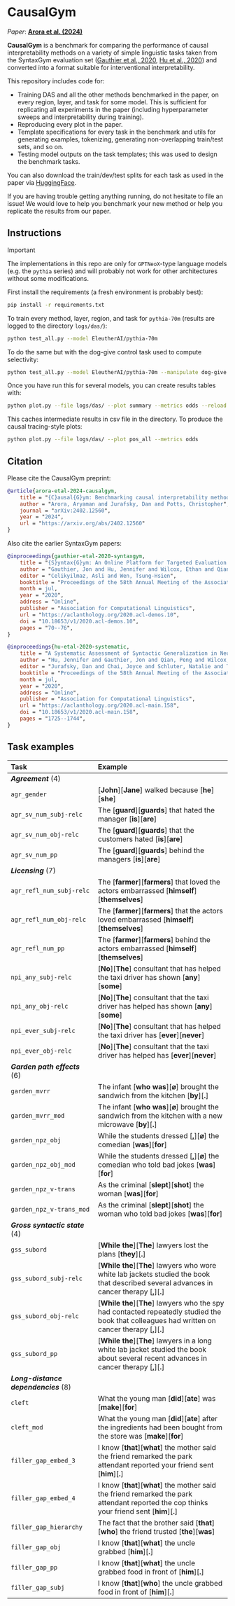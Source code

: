 # CausalGym

*Paper*: **[Arora et al. (2024)](https://arxiv.org/abs/2402.12560)**

**CausalGym** is a benchmark for comparing the performance of causal interpretability methods on a variety of simple linguistic tasks taken from the SyntaxGym evaluation set ([Gauthier et al., 2020](https://aclanthology.org/2020.acl-demos.10/), [Hu et al., 2020](https://aclanthology.org/2020.acl-main.158/)) and converted into a format suitable for interventional interpretability.

This repository includes code for:
- Training DAS and all the other methods benchmarked in the paper, on every region, layer, and task for some model. This is sufficient for replicating all experiments in the paper (including hyperparameter sweeps and interpretability during training).
- Reproducing every plot in the paper.
- Template specifications for every task in the benchmark and utils for generating examples, tokenizing, generating non-overlapping train/test sets, and so on.
- Testing model outputs on the task templates; this was used to design the benchmark tasks.

You can also download the train/dev/test splits for each task as used in the paper via [HuggingFace](https://huggingface.co/datasets/aryaman/causalgym).

If you are having trouble getting anything running, do not hesitate to file an issue! We would love to help you benchmark your new method or help you replicate the results from our paper.

## Instructions

> [!IMPORTANT]  
> The implementations in this repo are only for `GPTNeoX`-type language models (e.g. the `pythia` series) and will probably not work for other architectures without some modifications.

First install the requirements (a fresh environment is probably best):

```bash
pip install -r requirements.txt
```

To train every method, layer, region, and task for `pythia-70m` (results are logged to the directory `logs/das/`):

```bash
python test_all.py --model EleutherAI/pythia-70m
```

To do the same but with the dog-give control task used to compute selectivity:

```bash
python test_all.py --model EleutherAI/pythia-70m --manipulate dog-give
```

Once you have run this for several models, you can create results tables with:

```bash
python plot.py --file logs/das/ --plot summary --metrics odds --reload
```

This caches intermediate results in csv file in the directory. To produce the causal tracing-style plots:

```bash
python plot.py --file logs/das/ --plot pos_all --metrics odds
```

## Citation

Please cite the CausalGym preprint:

```bibtex
@article{arora-etal-2024-causalgym,
    title = "{C}ausal{G}ym: Benchmarking causal interpretability methods on linguistic tasks",
    author = "Arora, Aryaman and Jurafsky, Dan and Potts, Christopher",
    journal = "arXiv:2402.12560",
    year = "2024",
    url = "https://arxiv.org/abs/2402.12560"
}
```

Also cite the earlier SyntaxGym papers:

```bibtex
@inproceedings{gauthier-etal-2020-syntaxgym,
    title = "{S}yntax{G}ym: An Online Platform for Targeted Evaluation of Language Models",
    author = "Gauthier, Jon and Hu, Jennifer and Wilcox, Ethan and Qian, Peng and Levy, Roger",
    editor = "Celikyilmaz, Asli and Wen, Tsung-Hsien",
    booktitle = "Proceedings of the 58th Annual Meeting of the Association for Computational Linguistics: System Demonstrations",
    month = jul,
    year = "2020",
    address = "Online",
    publisher = "Association for Computational Linguistics",
    url = "https://aclanthology.org/2020.acl-demos.10",
    doi = "10.18653/v1/2020.acl-demos.10",
    pages = "70--76",
}

@inproceedings{hu-etal-2020-systematic,
    title = "A Systematic Assessment of Syntactic Generalization in Neural Language Models",
    author = "Hu, Jennifer and Gauthier, Jon and Qian, Peng and Wilcox, Ethan and Levy, Roger",
    editor = "Jurafsky, Dan and Chai, Joyce and Schluter, Natalie and Tetreault, Joel",
    booktitle = "Proceedings of the 58th Annual Meeting of the Association for Computational Linguistics",
    month = jul,
    year = "2020",
    address = "Online",
    publisher = "Association for Computational Linguistics",
    url = "https://aclanthology.org/2020.acl-main.158",
    doi = "10.18653/v1/2020.acl-main.158",
    pages = "1725--1744",
}
```

## Task examples

| **Task**                             | **Example**                                                                                                                                                 |
|:-------------------------------------|:------------------------------------------------------------------------------------------------------------------------------------------------------------|
| ***Agreement*** (4)                  |                                                                                                                                                             |
| `agr_gender`                         | \[**John**\]\[**Jane**\] walked because \[**he**\]\[**she**\]                                                                                               |
| `agr_sv_num_subj-relc`               | The \[**guard**\]\[**guards**\] that hated the manager \[**is**\]\[**are**\]                                                                                |
| `agr_sv_num_obj-relc`                | The \[**guard**\]\[**guards**\] that the customers hated \[**is**\]\[**are**\]                                                                              |
| `agr_sv_num_pp`                      | The \[**guard**\]\[**guards**\] behind the managers \[**is**\]\[**are**\]                                                                                   |
| ***Licensing*** (7)                  |                                                                                                                                                             |
| `agr_refl_num_subj-relc`             | The \[**farmer**\]\[**farmers**\] that loved the actors embarrassed \[**himself**\]\[**themselves**\]                                                       |
| `agr_refl_num_obj-relc`              | The \[**farmer**\]\[**farmers**\] that the actors loved embarrassed \[**himself**\]\[**themselves**\]                                                       |
| `agr_refl_num_pp`                    | The \[**farmer**\]\[**farmers**\] behind the actors embarrassed \[**himself**\]\[**themselves**\]                                                           |
| `npi_any_subj-relc`                  | \[**No**\]\[**The**\] consultant that has helped the taxi driver has shown \[**any**\]\[**some**\]                                                          |
| `npi_any_obj-relc`                   | \[**No**\]\[**The**\] consultant that the taxi driver has helped has shown \[**any**\]\[**some**\]                                                          |
| `npi_ever_subj-relc`                 | \[**No**\]\[**The**\] consultant that has helped the taxi driver has \[**ever**\]\[**never**\]                                                              |
| `npi_ever_obj-relc`                  | \[**No**\]\[**The**\] consultant that the taxi driver has helped has \[**ever**\]\[**never**\]                                                              |
| ***Garden path effects*** (6)        |                                                                                                                                                             |
| `garden_mvrr`                        | The infant \[**who was**\]\[**⌀**\] brought the sandwich from the kitchen \[**by**\]\[**.**\]                                                               |
| `garden_mvrr_mod`                    | The infant \[**who was**\]\[**⌀**\] brought the sandwich from the kitchen with a new microwave \[**by**\]\[**.**\]                                          |
| `garden_npz_obj`                     | While the students dressed \[**,**\]\[**⌀**\] the comedian \[**was**\]\[**for**\]                                                                           |
| `garden_npz_obj_mod`                 | While the students dressed \[**,**\]\[**⌀**\] the comedian who told bad jokes \[**was**\]\[**for**\]                                                        |
| `garden_npz_v-trans`                 | As the criminal \[**slept**\]\[**shot**\] the woman \[**was**\]\[**for**\]                                                                                  |
| `garden_npz_v-trans_mod`             | As the criminal \[**slept**\]\[**shot**\] the woman who told bad jokes \[**was**\]\[**for**\]                                                               |
| ***Gross syntactic state*** (4)      |                                                                                                                                                             |
| `gss_subord`                         | \[**While the**\]\[**The**\] lawyers lost the plans \[**they**\]\[**.**\]                                                                                   |
| `gss_subord_subj-relc`               | \[**While the**\]\[**The**\] lawyers who wore white lab jackets studied the book that described several advances in cancer therapy \[**,**\]\[**.**\]       |
| `gss_subord_obj-relc`                | \[**While the**\]\[**The**\] lawyers who the spy had contacted repeatedly studied the book that colleagues had written on cancer therapy \[**,**\]\[**.**\] |
| `gss_subord_pp`                      | \[**While the**\]\[**The**\] lawyers in a long white lab jacket studied the book about several recent advances in cancer therapy \[**,**\]\[**.**\]         |
| ***Long-distance dependencies*** (8) |                                                                                                                                                             |
| `cleft`                              | What the young man \[**did**\]\[**ate**\] was \[**make**\]\[**for**\]                                                                                       |
| `cleft_mod`                          | What the young man \[**did**\]\[**ate**\] after the ingredients had been bought from the store was \[**make**\]\[**for**\]                                  |
| `filler_gap_embed_3`                 | I know \[**that**\]\[**what**\] the mother said the friend remarked the park attendant reported your friend sent \[**him**\]\[**.**\]                       |
| `filler_gap_embed_4`                 | I know \[**that**\]\[**what**\] the mother said the friend remarked the park attendant reported the cop thinks your friend sent \[**him**\]\[**.**\]        |
| `filler_gap_hierarchy`               | The fact that the brother said \[**that**\]\[**who**\] the friend trusted \[**the**\]\[**was**\]                                                            |
| `filler_gap_obj`                     | I know \[**that**\]\[**what**\] the uncle grabbed \[**him**\]\[**.**\]                                                                                      |
| `filler_gap_pp`                      | I know \[**that**\]\[**what**\] the uncle grabbed food in front of \[**him**\]\[**.**\]                                                                     |
| `filler_gap_subj`                    | I know \[**that**\]\[**who**\] the uncle grabbed food in front of \[**him**\]\[**.**\]                                                                      |